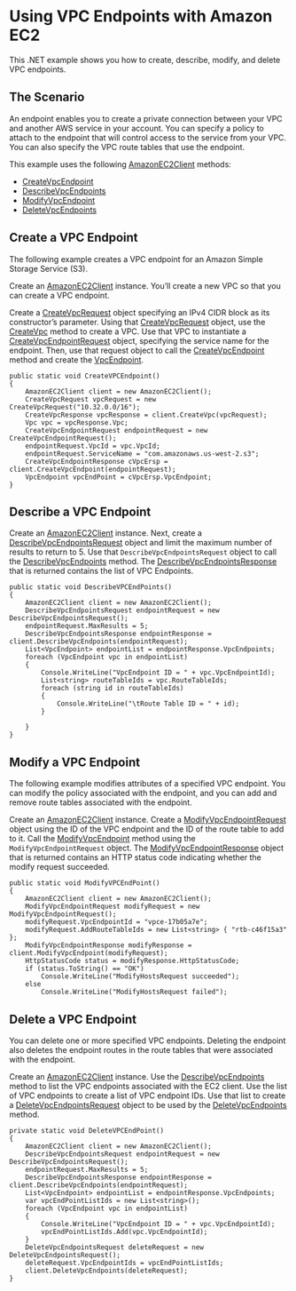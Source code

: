 # Using VPC Endpoints with Amazon EC2<a name="using-vpc-endpoints"></a>

This \.NET example shows you how to create, describe, modify, and delete VPC endpoints\.

## The Scenario<a name="the-scenario"></a>

An endpoint enables you to create a private connection between your VPC and another AWS service in your account\. You can specify a policy to attach to the endpoint that will control access to the service from your VPC\. You can also specify the VPC route tables that use the endpoint\.

This example uses the following [AmazonEC2Client](https://docs.aws.amazon.com/sdkfornet/v3/apidocs/items/EC2/TEC2Client.html) methods:
+  [CreateVpcEndpoint](https://docs.aws.amazon.com/sdkfornet/v3/apidocs/items/EC2/MEC2CreateVpcEndpointCreateVpcEndpointRequest.html) 
+  [DescribeVpcEndpoints](https://docs.aws.amazon.com/sdkfornet/v3/apidocs/items/EC2/MEC2DescribeVpcEndpointsDescribeVpcEndpointsRequest.html) 
+  [ModifyVpcEndpoint](https://docs.aws.amazon.com/sdkfornet/v3/apidocs/items/EC2/MEC2ModifyVpcEndpointModifyVpcEndpointRequest.html) 
+  [DeleteVpcEndpoints](https://docs.aws.amazon.com/sdkfornet/v3/apidocs/items/EC2/MEC2DeleteVpcEndpointsDeleteVpcEndpointsRequest.html) 

## Create a VPC Endpoint<a name="create-a-vpc-endpoint"></a>

The following example creates a VPC endpoint for an Amazon Simple Storage Service \(S3\)\.

Create an [AmazonEC2Client](https://docs.aws.amazon.com/sdkfornet/v3/apidocs/items/EC2/TEC2Client.html) instance\. You’ll create a new VPC so that you can create a VPC endpoint\.

Create a [CreateVpcRequest](https://docs.aws.amazon.com/sdkfornet/v3/apidocs/items/EC2/TCreateVpcRequest.html) object specifying an IPv4 CIDR block as its constructor’s parameter\. Using that [CreateVpcRequest](https://docs.aws.amazon.com/sdkfornet/v3/apidocs/items/EC2/TCreateVpcRequest.html) object, use the [CreateVpc](https://docs.aws.amazon.com/sdkfornet/v3/apidocs/items/EC2/MEC2CreateVpcCreateVpcRequest.html) method to create a VPC\. Use that VPC to instantiate a [CreateVpcEndpointRequest](https://docs.aws.amazon.com/sdkfornet/v3/apidocs/items/EC2/TCreateVpcEndpointRequest.html) object, specifying the service name for the endpoint\. Then, use that request object to call the [CreateVpcEndpoint](https://docs.aws.amazon.com/sdkfornet/v3/apidocs/items/EC2/MEC2CreateVpcEndpointCreateVpcEndpointRequest.html) method and create the [VpcEndpoint](https://docs.aws.amazon.com/sdkfornet/v3/apidocs/items/EC2/TVpcEndpoint.html)\.

```
public static void CreateVPCEndpoint()
{
    AmazonEC2Client client = new AmazonEC2Client();
    CreateVpcRequest vpcRequest = new CreateVpcRequest("10.32.0.0/16");
    CreateVpcResponse vpcResponse = client.CreateVpc(vpcRequest);
    Vpc vpc = vpcResponse.Vpc;
    CreateVpcEndpointRequest endpointRequest = new CreateVpcEndpointRequest();
    endpointRequest.VpcId = vpc.VpcId;
    endpointRequest.ServiceName = "com.amazonaws.us-west-2.s3";
    CreateVpcEndpointResponse cVpcErsp = client.CreateVpcEndpoint(endpointRequest);
    VpcEndpoint vpcEndPoint = cVpcErsp.VpcEndpoint;
}
```

## Describe a VPC Endpoint<a name="describe-a-vpc-endpoint"></a>

Create an [AmazonEC2Client](https://docs.aws.amazon.com/sdkfornet/v3/apidocs/items/EC2/TEC2Client.html) instance\. Next, create a [DescribeVpcEndpointsRequest](https://docs.aws.amazon.com/sdkfornet/v3/apidocs/items/EC2/TDescribeVpcEndpointsRequest.html) object and limit the maximum number of results to return to 5\. Use that `DescribeVpcEndpointsRequest` object to call the [DescribeVpcEndpoints](https://docs.aws.amazon.com/sdkfornet/v3/apidocs/items/EC2/MEC2DescribeVpcEndpointsDescribeVpcEndpointsRequest.html) method\. The [DescribeVpcEndpointsResponse](https://docs.aws.amazon.com/sdkfornet/v3/apidocs/items/EC2/TDescribeVpcEndpointsResponse.html) that is returned contains the list of VPC Endpoints\.

```
public static void DescribeVPCEndPoints()
{
    AmazonEC2Client client = new AmazonEC2Client();
    DescribeVpcEndpointsRequest endpointRequest = new DescribeVpcEndpointsRequest();
    endpointRequest.MaxResults = 5;
    DescribeVpcEndpointsResponse endpointResponse = client.DescribeVpcEndpoints(endpointRequest);
    List<VpcEndpoint> endpointList = endpointResponse.VpcEndpoints;
    foreach (VpcEndpoint vpc in endpointList)
    {
        Console.WriteLine("VpcEndpoint ID = " + vpc.VpcEndpointId);
        List<string> routeTableIds = vpc.RouteTableIds;
        foreach (string id in routeTableIds)
        {
            Console.WriteLine("\tRoute Table ID = " + id);
        }

    }
}
```

## Modify a VPC Endpoint<a name="modify-a-vpc-endpoint"></a>

The following example modifies attributes of a specified VPC endpoint\. You can modify the policy associated with the endpoint, and you can add and remove route tables associated with the endpoint\.

Create an [AmazonEC2Client](https://docs.aws.amazon.com/sdkfornet/v3/apidocs/items/EC2/TEC2Client.html) instance\. Create a [ModifyVpcEndpointRequest](https://docs.aws.amazon.com/sdkfornet/v3/apidocs/items/EC2/TModifyVpcEndpointRequest.html) object using the ID of the VPC endpoint and the ID of the route table to add to it\. Call the [ModifyVpcEndpoint](https://docs.aws.amazon.com/sdkfornet/v3/apidocs/items/EC2/MEC2ModifyVpcEndpointModifyVpcEndpointRequest.html) method using the `ModifyVpcEndpointRequest` object\. The [ModifyVpcEndpointResponse](https://docs.aws.amazon.com/sdkfornet/v3/apidocs/items/EC2/TModifyVpcEndpointResponse.html) object that is returned contains an HTTP status code indicating whether the modify request succeeded\.

```
public static void ModifyVPCEndPoint()
{
    AmazonEC2Client client = new AmazonEC2Client();
    ModifyVpcEndpointRequest modifyRequest = new ModifyVpcEndpointRequest();
    modifyRequest.VpcEndpointId = "vpce-17b05a7e";
    modifyRequest.AddRouteTableIds = new List<string> { "rtb-c46f15a3" };
    ModifyVpcEndpointResponse modifyResponse = client.ModifyVpcEndpoint(modifyRequest);
    HttpStatusCode status = modifyResponse.HttpStatusCode;
    if (status.ToString() == "OK")
        Console.WriteLine("ModifyHostsRequest succeeded");
    else
        Console.WriteLine("ModifyHostsRequest failed");
```

## Delete a VPC Endpoint<a name="delete-a-vpc-endpoint"></a>

You can delete one or more specified VPC endpoints\. Deleting the endpoint also deletes the endpoint routes in the route tables that were associated with the endpoint\.

Create an [AmazonEC2Client](https://docs.aws.amazon.com/sdkfornet/v3/apidocs/items/EC2/TEC2Client.html) instance\. Use the [DescribeVpcEndpoints](https://docs.aws.amazon.com/sdkfornet/v3/apidocs/items/EC2/MEC2DescribeVpcEndpointsDescribeVpcEndpointsRequest.html) method to list the VPC endpoints associated with the EC2 client\. Use the list of VPC endpoints to create a list of VPC endpoint IDs\. Use that list to create a [DeleteVpcEndpointsRequest](https://docs.aws.amazon.com/sdkfornet/v3/apidocs/items/EC2/TDeleteVpcEndpointsRequest.html) object to be used by the [DeleteVpcEndpoints](https://docs.aws.amazon.com/sdkfornet/v3/apidocs/items/EC2/MEC2DeleteVpcEndpointsDeleteVpcEndpointsRequest.html) method\.

```
private static void DeleteVPCEndPoint()
{
    AmazonEC2Client client = new AmazonEC2Client();
    DescribeVpcEndpointsRequest endpointRequest = new DescribeVpcEndpointsRequest();
    endpointRequest.MaxResults = 5;
    DescribeVpcEndpointsResponse endpointResponse = client.DescribeVpcEndpoints(endpointRequest);
    List<VpcEndpoint> endpointList = endpointResponse.VpcEndpoints;
    var vpcEndPointListIds = new List<string>();
    foreach (VpcEndpoint vpc in endpointList)
    {
        Console.WriteLine("VpcEndpoint ID = " + vpc.VpcEndpointId);
        vpcEndPointListIds.Add(vpc.VpcEndpointId);
    }
    DeleteVpcEndpointsRequest deleteRequest = new DeleteVpcEndpointsRequest();
    deleteRequest.VpcEndpointIds = vpcEndPointListIds;
    client.DeleteVpcEndpoints(deleteRequest);
}
```